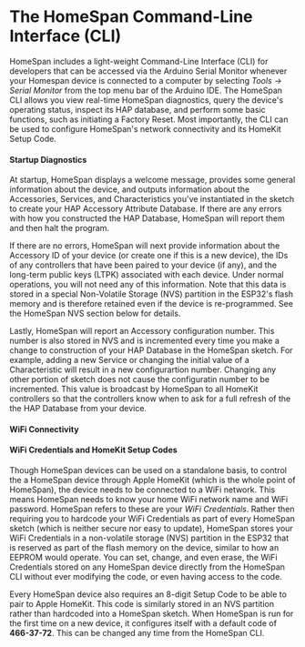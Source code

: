 # The HomeSpan Command-Line Interface (CLI)

HomeSpan includes a light-weight Command-Line Interface (CLI) for developers that can be accessed via the Arduino Serial Monitor whenever your Homespan device is connected to a computer by selecting *Tools → Serial Monitor* from the top menu bar of the Arduino IDE.  The HomeSpan CLI allows you view real-time HomeSpan diagnostics, query the device's operating status, inspect its HAP database, and perform some basic functions, such as initiating a Factory Reset.  Most importantly, the CLI can be used to configure HomeSpan's network connectivity and its HomeKit Setup Code.

#### Startup Diagnostics

At startup, HomeSpan displays a welcome message, provides some general information about the device, and outputs information about the Accessories, Services, and Characteristics you've instantiated in the sketch to create your HAP Accessory Attribute Database.  If there are any errors with how you constructed the HAP Database, HomeSpan will report them and then halt the program.

If there are no errors, HomeSpan will next provide information about the Accessory ID of your device (or create one if this is a new device), the IDs of any controllers that have been paired to your device (if any), and the long-term public keys (LTPK) associated with each device.  Under normal operations, you will not need any of this information.  Note that this data is stored in a special Non-Volatile Storage (NVS) partition in the ESP32's flash memory and is therefore retained even if the device is re-programmed.  See the HomeSpan NVS section below for details.

Lastly, HomeSpan will report an Accessory configuration number.  This number is also stored in NVS and is incremented every time you make a change to construction of your HAP Database in the HomeSpan sketch.  For example, adding a new Service or changing the initial value of a Characteristic will result in a new configurartion number.  Changing any other portion of sketch does not cause the configuratin number to be incremented.  This value is broadcast by HomeSpan to all HomeKit controllers so that the controllers know when to ask for a full refresh of the the HAP Database from your device.

#### WiFi Connectivity



#### WiFi Credentials and HomeKit Setup Codes

Though HomeSpan devices can be used on a standalone basis, to control the a HomeSpan device through Apple HomeKit (which is the whole point of HomeSpan), the device needs to be connected to a WiFi network.  This means HomeSpan needs to know your home WiFi network name and WiFi password. HomeSpan refers to these are your *WiFi Credentials*.  Rather then requiring you to hardcode your WiFi Credentials as part of every HomeSpan sketch (which is neither secure nor easy to update), HomeSpan stores your WiFi Credentials in a non-volatile storage (NVS) partition in the ESP32 that is reserved as part of the flash memory on the device, similar to how an EEPROM would operate.  You can set, change, and even erase, the WiFi Credentials stored on any HomeSpan device directly from the HomeSpan CLI without ever modifying the code, or even having access to the code.

Every HomeSpan device also requires an 8-digit Setup Code to be able to pair to Apple HomeKit.  This code is similarly stored in an NVS partition rather than hardcoded into a HomeSpan sketch.  When HomeSpan is run for the first time on a new device, it configures itself with a default code of **466-37-72**.  This can be changed any time from the HomeSpan CLI.
